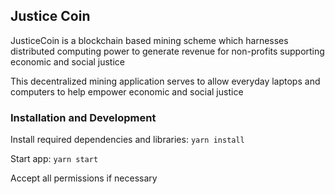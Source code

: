 ## Justice Coin

JusticeCoin is a blockchain based mining scheme which harnesses distributed computing power to generate revenue for non-profits supporting economic and social justice

This decentralized mining application serves to allow everyday laptops and computers to help empower economic and social justice

### Installation and Development

Install required dependencies and libraries:
```yarn install```

Start app:
```yarn start```

Accept all permissions if necessary
